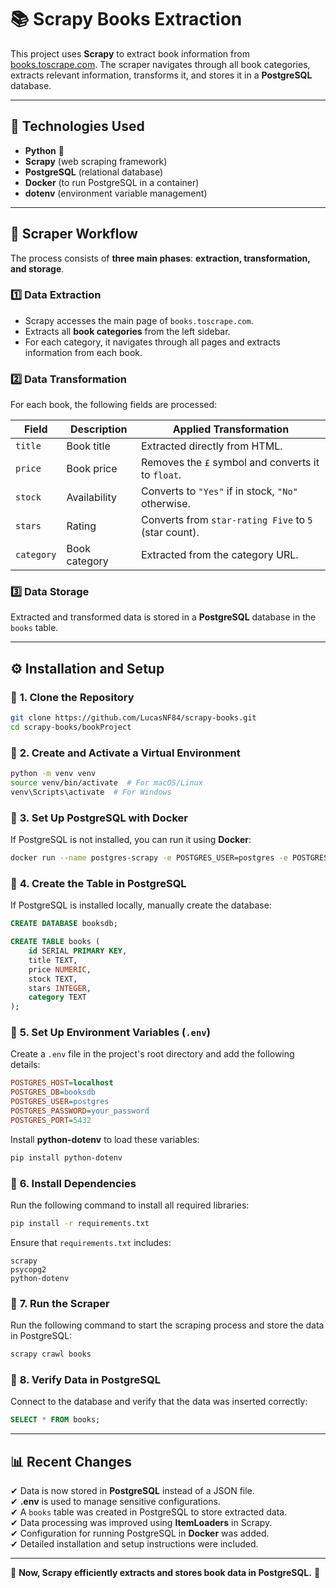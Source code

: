 # 📚 Scrapy Books Extraction

This project uses **Scrapy** to extract book information from [books.toscrape.com](https://books.toscrape.com). 
The scraper navigates through all book categories, extracts relevant information, transforms it, and stores it in a **PostgreSQL** database.

---

## 🚀 Technologies Used

- **Python** 🐍
- **Scrapy** (web scraping framework)
- **PostgreSQL** (relational database)
- **Docker** (to run PostgreSQL in a container)
- **dotenv** (environment variable management)

---

## 📌 Scraper Workflow

The process consists of **three main phases**: **extraction, transformation, and storage**.

### **1️⃣ Data Extraction**

- Scrapy accesses the main page of `books.toscrape.com`.
- Extracts all **book categories** from the left sidebar.
- For each category, it navigates through all pages and extracts information from each book.

### **2️⃣ Data Transformation**

For each book, the following fields are processed:

| **Field**   | **Description**      | **Applied Transformation**                           |
|------------|--------------------|-----------------------------------------------------|
| `title`    | Book title         | Extracted directly from HTML.                      |
| `price`    | Book price         | Removes the `£` symbol and converts it to `float`. |
| `stock`    | Availability       | Converts to `"Yes"` if in stock, `"No"` otherwise.  |
| `stars`    | Rating            | Converts from `star-rating Five` to `5` (star count). |
| `category` | Book category     | Extracted from the category URL.                   |

### **3️⃣ Data Storage**

Extracted and transformed data is stored in a **PostgreSQL** database in the `books` table.

---

## ⚙ Installation and Setup

### 🔹 **1. Clone the Repository**

```bash
git clone https://github.com/LucasNF84/scrapy-books.git
cd scrapy-books/bookProject
```

### 🔹 **2. Create and Activate a Virtual Environment**

```bash
python -m venv venv
source venv/bin/activate  # For macOS/Linux
venv\Scripts\activate  # For Windows
```

### 🔹 **3. Set Up PostgreSQL with Docker**

If PostgreSQL is not installed, you can run it using **Docker**:

```bash
docker run --name postgres-scrapy -e POSTGRES_USER=postgres -e POSTGRES_PASSWORD=your_password -e POSTGRES_DB=booksdb -p 5432:5432 -d postgres
```

### 🔹 **4. Create the Table in PostgreSQL**

If PostgreSQL is installed locally, manually create the database:

```sql
CREATE DATABASE booksdb;

CREATE TABLE books (
    id SERIAL PRIMARY KEY,
    title TEXT,
    price NUMERIC,
    stock TEXT,
    stars INTEGER,
    category TEXT
);
```

### 🔹 **5. Set Up Environment Variables (`.env`)**

Create a `.env` file in the project's root directory and add the following details:

```ini
POSTGRES_HOST=localhost
POSTGRES_DB=booksdb
POSTGRES_USER=postgres
POSTGRES_PASSWORD=your_password
POSTGRES_PORT=5432
```

Install **python-dotenv** to load these variables:

```bash
pip install python-dotenv
```

### 🔹 **6. Install Dependencies**

Run the following command to install all required libraries:

```bash
pip install -r requirements.txt
```

Ensure that `requirements.txt` includes:

```
scrapy
psycopg2
python-dotenv
```

### 🔹 **7. Run the Scraper**

Run the following command to start the scraping process and store the data in PostgreSQL:

```bash
scrapy crawl books
```

### 🔹 **8. Verify Data in PostgreSQL**

Connect to the database and verify that the data was inserted correctly:

```sql
SELECT * FROM books;
```

---

## 📊 Recent Changes

✔ Data is now stored in **PostgreSQL** instead of a JSON file.  
✔ **.env** is used to manage sensitive configurations.  
✔ A `books` table was created in PostgreSQL to store extracted data.  
✔ Data processing was improved using **ItemLoaders** in Scrapy.  
✔ Configuration for running PostgreSQL in **Docker** was added.  
✔ Detailed installation and setup instructions were included.  

---

🎯 **Now, Scrapy efficiently extracts and stores book data in PostgreSQL.** 🚀

